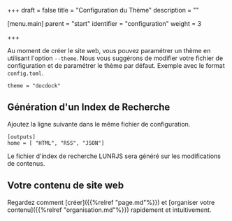 +++
draft = false
title = "Configuration du Thème"
description = ""

[menu.main]
parent = "start"
identifier = "configuration"
weight = 3

+++

Au moment de créer le site web, vous pouvez paramétrer un thème en utilisant l'option `--theme`. Nous vous suggérons de modifier votre fichier de configuration et de paramétrer le thème par défaut. Exemple avec le format `config.toml`.

```
theme = "docdock"
```

## Génération d'un Index de Recherche

Ajoutez la ligne suivante dans le même fichier de configuration.

```
[outputs]
home = [ "HTML", "RSS", "JSON"]
```

Le fichier d'index de recherche LUNRJS sera généré sur les modifications de contenus.

## Votre contenu de site web

Regardez comment [créer]({{%relref "page.md"%}}) et [organiser votre contenu]({{%relref "organisation.md"%}}) rapidement et intuitivement.